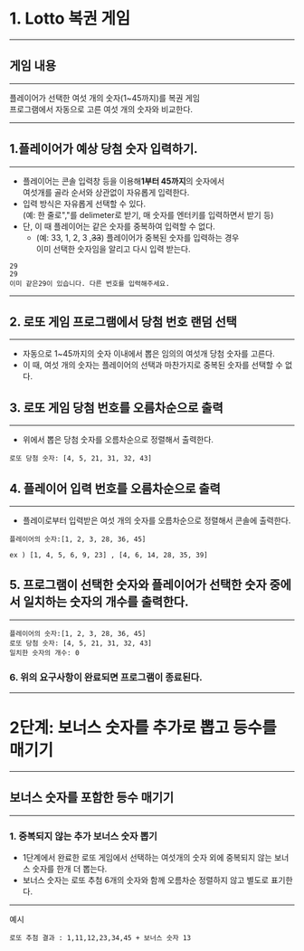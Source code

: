# 1. Lotto 복권 게임
***
## 게임 내용
***
플레이어가 선택한 여섯 개의 숫자(1~45까지)를 복권 게임   
프로그램에서 자동으로 고른 여섯 개의 숫자와 비교한다.
***
## 1.플레이어가 예상 당첨 숫자 입력하기.
***
* 플레이어는 콘솔 입력창 등을 이용해**1부터 45까지**의 숫자에서   
  여섯개를 골라 순서와 상관없이 자유롭게 입력한다.
* 입력 방식은 자유롭게 선택할 수 있다.   
  (예: 한 줄로","를 delimeter로 받기, 매 숫자를 엔터키를 입력하면서 받기 등)
* 단, 이 때 플레이어는 같은 숫자를 중복하여 입력할 수 없다.
    * (예: 33, 1, 2, 3 ,~~33~~) 플레이어가 중복된 숫자를 입력하는 경우   
      이미 선택한 숫자임을 알리고 다시 입력 받는다.
~~~
29
29
이미 같은29이 있습니다. 다른 번호를 입력해주세요.  
~~~
***
## 2. 로또 게임 프로그램에서 당첨 번호 랜덤 선택
***
* 자동으로 1~45까지의 숫자 이내에서 뽑은 임의의 여섯개 당첨 숫자를 고른다.
* 이 때, 여섯 개의 숫자는 플레이어의 선택과 마찬가지로 중복된 숫자를 선택할 수 없다.
## 3. 로또 게임 당첨 번호를 오름차순으로 출력
***
* 위에서 뽑은 당첨 숫자를 오름차순으로 정렬해서 출력한다.
~~~
로또 당첨 숫자: [4, 5, 21, 31, 32, 43]
~~~
## 4. 플레이어 입력 번호를 오름차순으로 출력
***
* 플레이로부터 입력받은 여섯 개의 숫자를 오름차순으로 정렬해서 콘솔에 출력한다.
~~~
플레이어의 숫자:[1, 2, 3, 28, 36, 45]
~~~
    ex ) [1, 4, 5, 6, 9, 23] , [4, 6, 14, 28, 35, 39]
## 5. 프로그램이 선택한 숫자와 플레이어가 선택한 숫자 중에서 일치하는 숫자의 개수를 출력한다.
***
~~~
플레이어의 숫자:[1, 2, 3, 28, 36, 45]
로또 당첨 숫자: [4, 5, 21, 31, 32, 43]
일치한 숫자의 개수: 0
~~~
### 6. 위의 요구사항이 완료되면 프로그램이 종료된다.

***
# 2단계: 보너스 숫자를 추가로 뽑고 등수를 매기기
***
## 보너스 숫자를 포함한 등수 매기기
***
### 1. 중복되지 않는 추가 보너스 숫자 뽑기
* 1단계에서 완료한 로또 게임에서 선택하는 여섯개의 숫자 외에 중복되지 않는 보너스 숫자를 한개 더 뽑는다.
* 보너스 숫자는 로또 추첨 6개의 숫자와 함께 오름차순 정렬하지 않고 별도로 표기한다.
***
예시
~~~
로또 추첨 결과 : 1,11,12,23,34,45 + 보너스 숫자 13
~~~
